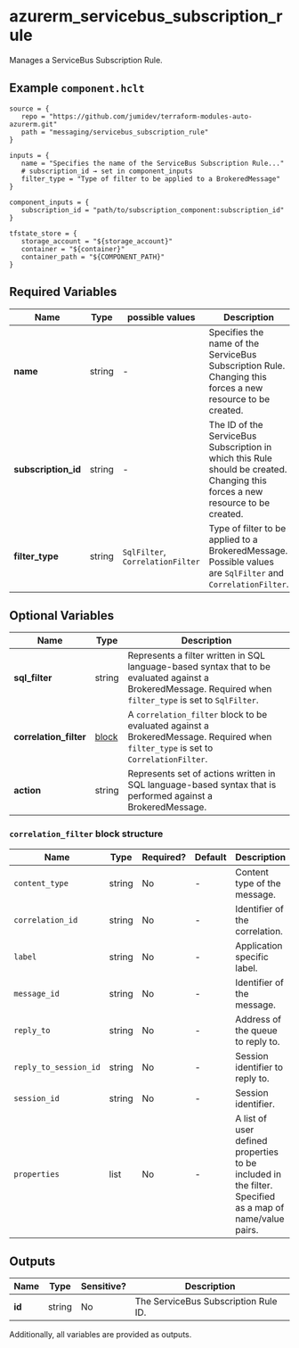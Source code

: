 # azurerm_servicebus_subscription_rule

Manages a ServiceBus Subscription Rule.

## Example `component.hclt`

```hcl
source = {
   repo = "https://github.com/jumidev/terraform-modules-auto-azurerm.git"   
   path = "messaging/servicebus_subscription_rule"   
}

inputs = {
   name = "Specifies the name of the ServiceBus Subscription Rule..."   
   # subscription_id → set in component_inputs
   filter_type = "Type of filter to be applied to a BrokeredMessage"   
}

component_inputs = {
   subscription_id = "path/to/subscription_component:subscription_id"   
}

tfstate_store = {
   storage_account = "${storage_account}"   
   container = "${container}"   
   container_path = "${COMPONENT_PATH}"   
}

```

## Required Variables

| Name | Type |  possible values |  Description |
| ---- | --------- |  ----------- | ----------- |
| **name** | string |  -  |  Specifies the name of the ServiceBus Subscription Rule. Changing this forces a new resource to be created. | 
| **subscription_id** | string |  -  |  The ID of the ServiceBus Subscription in which this Rule should be created. Changing this forces a new resource to be created. | 
| **filter_type** | string |  `SqlFilter`, `CorrelationFilter`  |  Type of filter to be applied to a BrokeredMessage. Possible values are `SqlFilter` and `CorrelationFilter`. | 

## Optional Variables

| Name | Type |  Description |
| ---- | --------- |  ----------- |
| **sql_filter** | string |  Represents a filter written in SQL language-based syntax that to be evaluated against a BrokeredMessage. Required when `filter_type` is set to `SqlFilter`. | 
| **correlation_filter** | [block](#correlation_filter-block-structure) |  A `correlation_filter` block to be evaluated against a BrokeredMessage. Required when `filter_type` is set to `CorrelationFilter`. | 
| **action** | string |  Represents set of actions written in SQL language-based syntax that is performed against a BrokeredMessage. | 

### `correlation_filter` block structure

| Name | Type | Required? | Default | Description |
| ---- | ---- | --------- | ------- | ----------- |
| `content_type` | string | No | - | Content type of the message. |
| `correlation_id` | string | No | - | Identifier of the correlation. |
| `label` | string | No | - | Application specific label. |
| `message_id` | string | No | - | Identifier of the message. |
| `reply_to` | string | No | - | Address of the queue to reply to. |
| `reply_to_session_id` | string | No | - | Session identifier to reply to. |
| `session_id` | string | No | - | Session identifier. |
| `properties` | list | No | - | A list of user defined properties to be included in the filter. Specified as a map of name/value pairs. |



## Outputs

| Name | Type | Sensitive? | Description |
| ---- | ---- | --------- | --------- |
| **id** | string | No  | The ServiceBus Subscription Rule ID. | 

Additionally, all variables are provided as outputs.
